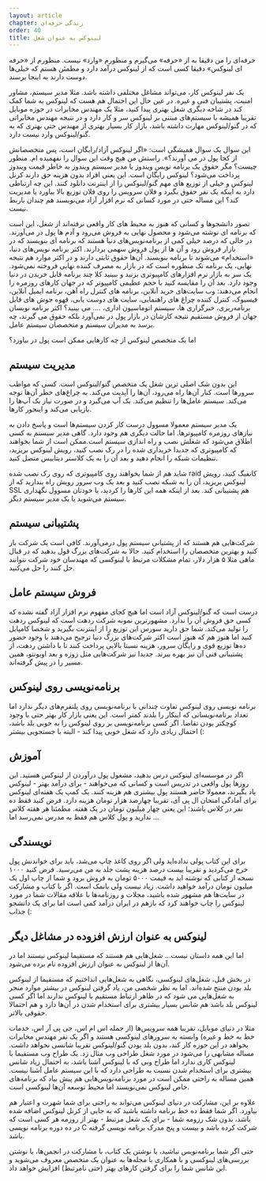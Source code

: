 ```yaml
---
layout: article
chapter: زندگی حرفه‌ای 
order: 40
title: لینوکس به عنوان شغل
---
```


حرفه‌ای را من دقیقا به از «حرفه» می‌گیرم و منظورم «وارد» نیست. منظورم از «حرفه ای لینوکس» دقیقا کسی است که از لینوکس درآمد دارد و مطمئن هستم که خیلی‌ها دوست دارند به اینجا برسند.

یک نفر لینوکس کار، می‌تواند مشاغل مختلفی داشته باشد. مثلا مدیر سیستم، مشاور امنیت، پشتیبان فنی و غیره. در عین حال این احتمال هم هست که لینوکس به شما کمک کند در شاخه دیگری شغل بهتری پیدا کنید، مثلا یک مهندس مخابرات در حوزه موبایل تقریبا همیشه با سیستم‌های مبتنی بر لینوکس سر و کار دارد و در نتیجه مهندس مخابراتی که در گنو/لینوکس مهارت داشته باشد، بازار کار بسیار بهتری از مهندس حتی بهتری که به گنو/لینوکس وارد نیست دارد.

این سوال یک سوال همیشگی است: «اگر لینوکس آزاد/رایگان است، پس متخصصانش از کجا پول در می آورند؟». راستش من هیچ وقت این سوال را نفهمیده ام. منظور چیست؟ مگر حقوق یک برنامه نویس ویندوز یا مدیر سیستم ویندوز به خاطر قیمت ویندوز پرداخت می‌شود؟ لینوکس رایگان است. این یعنی افراد بدون هزینه حق دارند کرنل لینوکس و خیلی از توزیع های مهم گنو/لینوکس را از اینترنت دانلود کنند. این چه ارتباطی دارد به اینکه یک نفر حقوق بگیرد و فلان سرویس را روی فلان توزیع بالا بیاورد یا مدیریت کند؟ این مساله حتی در مورد کسانی که نرم افزار آزاد می‌نویسند هم چندان باربط نیست.

تصور دانشجوها و کسانی که هنوز به محیط های کار واقعی نرفته‌اند از شغل، این است که برنامه ای نوشته می‌شود و محصول نهایی به فروش می‌رود و آدم ها پول در می‌آورند. در حالی که درصد خیلی کمی از برنامه‌نویس‌های دنیا هستند که برنامه ای بنویسند که در بازار فروش رود و آن ها از پول فروش سهمی بردارند. اکثر برنامه نویس‌های دنیا، «استخدام» می‌شوند تا برنامه بنویسند. آن‌ها حقوق ثابتی دارند و در اکثر موارد هم نتیجه نهایی، یک برنامه تک منظوره است که در بازار به مصرف کننده نهایی فروخته نمی‌شود. یک سر به بازار نرم افزارهای کامپیوتری بزنید و ببینید کلا چند برنامه قابل خریدن در دنیا وجود دارد. بعد آن را مقایسه کنید با حجم عظیمی کامپیوتر که در جهان کارهای روزمره را انجام می‌دهند: وب سایت‌های خرید آنلاین، برنامه های کنترل راه آهن، برنامه ایمیل آنلاین، فیسبوک، کنترل کننده چراغ های راهنمایی، سایت های دوست یابی، قهوه جوش های قابل برنامه‌ریزی، خبرگزاری ها، سیستم اتوماسیون اداری، …. می بینید؟ اکثر برنامه نویسان جهان از فروش مستقیم نتیجه کارشان در بازار پول در نمی‌آورد بلکه حقوق می گیرند، چه برسد به مدیران سیستم و متخصصان سیستم عامل.

اما یک متخصص لینوکس از چه کارهایی ممکن است پول در بیاورد؟

## مدیریت سیستم

این بدون شک اصلی ترین شغل یک متخصص گنو/لینوکس است. کسی که مواظب سرورها است. کنار آن‌ها راه می‌رود، آن‌ها را آپدیت می‌کند. به چراغ‌های خطر آن‌ها توجه می‌کند. سیستم عامل‌ها را تنظیم می‌کند. بک آپ می‌گیرد و در صورت نیاز بک آپ‌ها را بازیابی می‌کند و اینجور کارها.

یک مدیر سیستم معمولا مسوول درست کار کردن سیستم‌ها است و پاسخ دادن به نیازهای روزمره کامپیوترها. اما حالت دیگری هم وجود دارد. گاهی مدیر سیستم به کسی اطلاق می‌شود که شغلش نصب و راه اندازی سیستم است.ممکن است از شما بخواهند که کامپیوتری که جدیدا خریداری شده را در رک نصب کنید، رویش لینوکس بریزید، تنظیمات شبکه را انجام دهید و بعد آن را به یک کلاستر دیتابیس متصل کنید.

شاید هم از شما بخواهند روی کامپیوتری که روی رک نصب شده raid کانفیگ کنید، رویش لینوکس بریزید، آن را به شبکه نصب کنید و بعد یک وب سرور رویش راه بندازید که از SSL هم پشتیبانی کند. بعد از اینکه همه این کارها را کردید، یا خودتان مسوول نگهداری سیستم می‌شوید یا یک مدیر سیستم دیگر.

## پشتیبانی سیستم

شرکت‌هایی هم هستند که از پشتیانی سیستم پول درمی‌آورند. کافی است یک شرکت باز کنید و بهترین متخصصان را استخدام کنید. حالا به شرکت‌های بزرگ قول بدهید که در قبال ماهی مثلا ۵ هزار دلار، تمام مشکلات مرتبط با لینوکسی که مهندسان خود شرکت نتوانند حل کنند را حل می‌کنید.

## فروش سیستم عامل

درست است که گنو/لینوکس آزاد است اما هیچ کجای مفهوم نرم افزار آزاد گفته نشده که کسی حق فروش آن را ندارد. مشهورترین نمونه شرکت ردهت است که لینوکس ردهت را تولید می‌کند. شما حق دارید سورس این توزیع را از اینترنت بگیرید و شخصا کامپایل کنید اما هنوز هم که هنوز است اکثر شرکت‌های بزرگ دنیا ترجیح می‌دهند با وجود حضور ده‌ها توزیع قوی و رایگان سرور، هزینه نسبتا بالایی پرداخت کنند تا با داشتن ردهت، از پشتیبانی فنی آن نیز بهره ببرند. جدیدا نیز شرکت‌هایی مثل زوزه و بعد اوبونتو، همین مسیر را در پیش گرفته‌اند.

## برنامه‌نویسی روی لینوکس

برنامه نویسی روی لینوکس تفاوت چندانی با برنامه‌نویسی روی پلتفرم‌های دیگر ندارد اما تعداد برنامه‌نویسانی که اینکار را بلدند کمتر است. این یعنی بازار کار بهتر حتی با وجود کوچکتر بودن تقاضا. اگر کسی برنامه‌نویسی بر روی لینوکس را به خوبی بلد باشد، احتمال زیادی دارد که شغل خوبی پیدا کند - البته با جستجویی بیشتر (:

## آموزش

اگر در موسسه‌ای لینوکس درس بدهید، مشغول پول درآوردن از لینوکس هستید. این روزها پول واقعی در تدریس است و کسانی که می‌خواهند - برای درآمد بهتر - لینوکس یاد بگیرند، معمولا حاضر هستند پول بیشتری هم هزینه کنند. یک کمپ یک هفته‌ای لینوکس برای آمادگی امتحان ال پی آی، تقریبا چهارصد هزار تومان هزینه دارد. فرض کنید فقط ده نفر در کلاس باشند؛ این یعنی چهار میلیون تومان در یک هفته. مطمئنا هر هفته کلاس ندارید و پول کلاس هم فقط به مدرس نمی‌رسد اما …

## نویسندگی

برای این کتاب پولی نداده‌اید ولی اگر روی کاغذ چاپ می‌شد، باید برای خواندنش پول خرج می‌کردید و تقریبا بیست درصد هزینه پشت جلد به من می‌رسید. فرض کنید ۱۰۰۰ نسخه از کتابی که نوشته اید به قیمت ۵۰۰۰ تومان به فروش برود و شما از چاپ اول یک میلیون تومان درآمد خواهید داشت. زیاد نیست ولی بانمک است. اگر با کتاب و مشارکت در سایت‌ها هم مشهور شده باشید، مجلات و روزنامه‌ها با علاقه مقالات شما در مورد لینوکس را چاپ خواهند کرد که بازهم در ایران درآمد کمی است اما برای یک دانشجو جذاب (:


## لینوکس به عنوان ارزش افزوده در مشاغل دیگر

اما این همه داستان نیست… شغل‌هایی هم هستند که مستقیما لینوکس نیستند اما در آن‌ها از لینوکس به عنوان ارزش افزوده نام برده می‌شود.

در بخش قبل‌، شغل‌های لینوکسی، نگاهی به شغل‌هایی انداختیم که مستقیما از لینوکس بلد بودن منتج شده‌اند. اما به نظر شخصی من، یاد گرفتن لینوکس در بیشتر موارد منجر به شغل‌هایی می شود که در ظاهر ارتباط مستقیم با لینوکس ندارند اما اگر کسی لینوکس بلد باشد هم شانس بسیار بیشتری برای استخدام شدن در آن‌ها دارد و هم احتمالا حقوقی بالاتر.

مثلا در دنیای موبایل، تقریبا همه سرویس‌ها (از جمله اس ام اس، جی پی آر اس، خدمات خط به خط و غیره) وابسته به سرورهای لینوکسی هستند و اگر یک نفر مهندس مخابرات بخواهد در این حوزه کار کند، بدون بلد بودن گنو/لینوکس تقریبا شانسی نخواهد داشت. مساله مشابهی را می‌شود در مورد شغل طراحی وب مثال زد. یک طراح وب مستقیما با لینوکس کاری ندارد اما طراح وبی که با لینوکس آشنا باشد، به احتمال زیاد شانس بیشتری برای استخدام شدن نسبت به طراحی دارد که با این سیستم عامل آشنا نیست. همین مساله به راحتی ممکن است در مورد برنامه‌نویس‌هایی هم پیش بیاد که برنامه‌های خاص لینوکس نمی‌نویسند اما محیط توسعه آن‌ها لینوکسی است.

علاوه بر این، مشارکت در دنیای لینوکس می‌تواند به راحتی برای شما شهرت و اعتبار هم بیاورد. اگر شما فقط ده خط برنامه داشته باشید که به جایی از کرنل لینوکس اضافه شده باشد، بدون شک رزومه شما - برای یک شغل مرتبط - بهتر از روزمه هر کسی است که در ده دوره برنامه نویسی C شرکت کرده باشد و بیست و پنج مدرک برنامه نویسی گرفته باشد.

حتی اگر شما برنامه‌نویس نباشید، با نوشتن یک کتاب، با مشارکت در انجمن‌ها، با نوشتن بررسی‌های لینوکسی و با همکاری با مجله‌ها به عنوان یک متخصص معروف می‌شوید و این شانس شما را برای گرفتن کارهای بهتر (حتی نامرتبط) افزایش خواهد داد.
